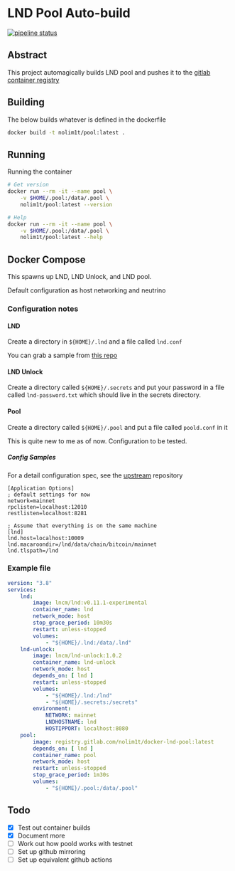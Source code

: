 # LND Pool Auto-build


[![pipeline status](https://gitlab.com/nolim1t/docker-lnd-pool/badges/master/pipeline.svg)](https://gitlab.com/nolim1t/docker-lnd-pool/-/commits/master)


## Abstract

This project automagically builds LND pool and pushes it to the [gitlab container registry](https://gitlab.com/nolim1t/docker-lnd-pool/container_registry/1590355)

## Building

The below builds whatever is defined in the dockerfile

```bash
docker build -t nolim1t/pool:latest .
```

## Running

Running the container

```bash
# Get version
docker run --rm -it --name pool \
    -v $HOME/.pool:/data/.pool \
    nolim1t/pool:latest --version

# Help
docker run --rm -it --name pool \
    -v $HOME/.pool:/data/.pool \
    nolim1t/pool:latest --help
```

## Docker Compose

This spawns up LND, LND Unlock, and LND pool.

Default configuration as host networking and neutrino

### Configuration notes

#### LND

Create a directory in `${HOME}/.lnd` and a file called `lnd.conf`

You can grab a sample from [this repo](https://github.com/lncm/thebox-compose-system/blob/master/lnd/lnd.conf)

#### LND Unlock

Create a directory called `${HOME}/.secrets` and put your password in a file called `lnd-password.txt` which should live in the secrets directory.

#### Pool

Create a directory called `${HOME}/.pool` and put a file called `poold.conf` in it

This is quite new to me as of now. Configuration to be tested.

##### Config Samples

For a detail configuration spec, see the [upstream](https://github.com/lightninglabs/pool/blob/ae48cf330ff929a23b5fee16ae101f75cd400808/config.go#L83) repository

```
[Application Options]
; default settings for now
network=mainnet
rpclisten=localhost:12010
restlisten=localhost:8281

; Assume that everything is on the same machine
[lnd]
lnd.host=localhost:10009
lnd.macaroondir=/lnd/data/chain/bitcoin/mainnet
lnd.tlspath=/lnd
```

### Example file

```yaml
version: "3.8"
services:
    lnd:
        image: lncm/lnd:v0.11.1-experimental
        container_name: lnd
        network_mode: host
        stop_grace_period: 10m30s
        restart: unless-stopped
        volumes:
            - "${HOME}/.lnd:/data/.lnd"
    lnd-unlock:
        image: lncm/lnd-unlock:1.0.2
        container_name: lnd-unlock
        network_mode: host
        depends_on: [ lnd ]
        restart: unless-stopped
        volumes:
            - "${HOME}/.lnd:/lnd"
            - "${HOME}/.secrets:/secrets"
        environment:
            NETWORK: mainnet
            LNDHOSTNAME: lnd
            HOSTIPPORT: localhost:8080
    pool:
        image: registry.gitlab.com/nolim1t/docker-lnd-pool:latest
        depends_on: [ lnd ]
        container_name: pool
        network_mode: host
        restart: unless-stopped
        stop_grace_period: 1m30s
        volumes:
            - "${HOME}/.pool:/data/.pool"
```

## Todo

- [x] Test out container builds
- [x] Document more
- [ ] Work out how poold works with testnet
- [ ] Set up github mirroring
- [ ] Set up equivalent github actions

